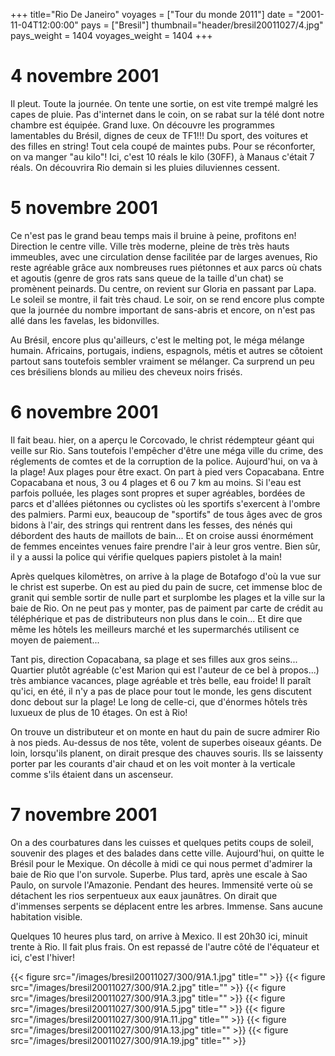 +++
title="Rio De Janeiro"
voyages = ["Tour du monde 2011"]
date = "2001-11-04T12:00:00"
pays = ["Bresil"]
thumbnail="header/bresil20011027/4.jpg"
pays_weight = 1404
voyages_weight = 1404
+++
# 4 novembre 2001

Il pleut. Toute la journée. On tente une sortie, on est vite trempé malgré 
les capes de pluie. Pas d'internet dans le coin, on se rabat sur la télé dont 
notre chambre est équipée. Grand luxe. On découvre les programmes lamentables 
du Brésil, dignes de ceux de TF1!!! Du sport, des voitures et des filles en 
string! Tout cela coupé de maintes pubs. Pour se réconforter, on va manger "au 
kilo"! Ici, c'est 10 réals le kilo (30FF), à Manaus c'était 7 réals. On découvrira 
Rio demain si les pluies diluviennes cessent. 

# 5 novembre 2001

Ce n'est pas le grand beau temps mais il bruine à peine, profitons en! Direction 
le centre ville. Ville très moderne, pleine de très très hauts immeubles, avec 
une circulation dense facilitée par de larges avenues, Rio reste agréable grâce 
aux nombreuses rues piétonnes et aux parcs où chats et agoutis (genre de gros 
rats sans queue de la taille d'un chat) se promènent peinards. Du centre, on 
revient sur Gloria en passant par Lapa. Le soleil se montre, il fait très chaud. 
Le soir, on se rend encore plus compte que la journée du nombre important de 
sans-abris et encore, on n'est pas allé dans les favelas, les bidonvilles. 

Au Brésil, encore plus qu'ailleurs, c'est le melting pot, le méga mélange humain. 
Africains, portugais, indiens, espagnols, métis et autres se côtoient partout 
sans toutefois sembler vraiment se mélanger. Ca surprend un peu ces brésiliens 
blonds au milieu des cheveux noirs frisés.

# 6 novembre 2001

Il fait beau. hier, on a aperçu le Corcovado, le christ rédempteur géant qui 
veille sur Rio. Sans toutefois l'empêcher d'être une méga ville du crime, des 
réglements de comtes et de la corruption de la police. Aujourd'hui, on va à 
la plage! Aux plages pour être exact. On part à pied vers Copacabana. Entre 
Copacabana et nous, 3 ou 4 plages et 6 ou 7 km au moins. Si l'eau est parfois 
polluée, les plages sont propres et super agréables, bordées de parcs et d'allées 
piétonnes ou cyclistes où les sportifs s'exercent à l'ombre des palmiers. Parmi 
eux, beaucoup de "sportifs" de tous âges avec de gros bidons à l'air, des strings 
qui rentrent dans les fesses, des nénés qui débordent des hauts de maillots 
de bain... Et on croise aussi énormément de femmes enceintes venues faire prendre 
l'air à leur gros ventre. Bien sûr, il y a aussi la police qui vérifie quelques 
papiers pistolet à la main!

Après quelques kilomètres, on arrive à la plage de Botafogo d'où la vue sur 
le christ est superbe. On est au pied du pain de sucre, cet immense bloc de 
granit qui semble sortir de nulle part et surplombe les plages et la ville sur 
la baie de Rio. On ne peut pas y monter, pas de paiment par carte de crédit 
au téléphérique et pas de distributeurs non plus dans le coin... Et dire que 
même les hôtels les meilleurs marché et les supermarchés utilisent ce moyen 
de paiement...

Tant pis, direction Copacabana, sa plage et ses filles aux gros seins... Quartier 
plutôt agréable (c'est Marion qui est l'auteur de ce bel à propos...) très ambiance 
vacances, plage agréable et très belle, eau froide! Il paraît qu'ici, en été, 
il n'y a pas de place pour tout le monde, les gens discutent donc debout sur 
la plage! Le long de celle-ci, que d'énormes hôtels très luxueux de plus de 
10 étages. On est à Rio! 

On trouve un distributeur et on monte en haut du pain de sucre admirer Rio 
à nos pieds. Au-dessus de nos tête, volent de superbes oiseaux géants. De loin, 
lorsqu'ils planent, on dirait presque des chauves souris. Ils se laissenty porter 
par les courants d'air chaud et on les voit monter à la verticale comme s'ils 
étaient dans un ascenseur.

# 7 novembre 2001

On a des courbatures dans les cuisses et quelques petits coups de soleil, souvenir 
des plages et des balades dans cette ville. Aujourd'hui, on quitte le Brésil 
pour le Mexique. On décolle à midi ce qui nous permet d'admirer la baie de Rio 
que l'on survole. Superbe. Plus tard, après une escale à Sao Paulo, on survole 
l'Amazonie. Pendant des heures. Immensité verte où se détachent les rios serpentueux 
aux eaux jaunâtres. On dirait que d'immenses serpents se déplacent entre les 
arbres. Immense. Sans aucune habitation visible. 

Quelques 10 heures plus tard, on arrive à Mexico. Il est 20h30 ici, minuit 
trente à Rio. Il fait plus frais. On est repassé de l'autre côté de l'équateur 
et ici, c'est l'hiver!


<div id="TOTO">{{< figure src="/images/bresil20011027/300/91A.1.jpg" title="" >}}
{{< figure src="/images/bresil20011027/300/91A.2.jpg" title="" >}}
{{< figure src="/images/bresil20011027/300/91A.3.jpg" title="" >}}
{{< figure src="/images/bresil20011027/300/91A.5.jpg" title="" >}}
{{< figure src="/images/bresil20011027/300/91A.11.jpg" title="" >}}
{{< figure src="/images/bresil20011027/300/91A.13.jpg" title="" >}}
{{< figure src="/images/bresil20011027/300/91A.19.jpg" title="" >}}
</DIV>

